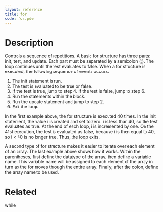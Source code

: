 ```yaml
---
layout: reference
title: for
code: for.pde
---
```


# Description

Controls a sequence of repetitions. A basic for structure has three parts: init, test, and update. Each part must be separated by a semicolon (;). The loop continues until the test evaluates to false. When a for structure is executed, the following sequence of events occurs:

1. The init statement is run.
2. The test is evaluated to be true or false.
3. If the test is true, jump to step 4. If the test is false, jump to step 6.
4. Run the statements within the block.
5. Run the update statement and jump to step 2.
6. Exit the loop.

In the first example above, the for structure is executed 40 times. In the init statement, the value i is created and set to zero. i is less than 40, so the test evaluates as true. At the end of each loop, i is incremented by one. On the 41st execution, the test is evaluated as false, because i is then equal to 40, so i < 40 is no longer true. Thus, the loop exits.

A second type of for structure makes it easier to iterate over each element of an array. The last example above shows how it works. Within the parentheses, first define the datatype of the array, then define a variable name. This variable name will be assigned to each element of the array in turn as the for moves through the entire array. Finally, after the colon, define the array name to be used. 

# Related

while
